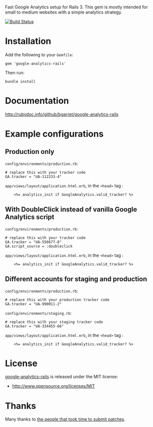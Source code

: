 Fast Google Analytics setup for Rails 3. This gem is mostly intended for small to medium websites with a simple analytics strategy.

[![Build Status](https://travis-ci.org/bgarret/google-analytics-rails.png?branch=master)](https://travis-ci.org/bgarret/google-analytics-rails)

Installation
============

Add the following to your `Gemfile`:

    gem 'google-analytics-rails'

Then run:

    bundle install

Documentation
=============

http://rubydoc.info/github/bgarret/google-analytics-rails

Example configurations
======================

Production only
---------------

`config/environments/production.rb`:

    # replace this with your tracker code
    GA.tracker = "UA-112233-4"

`app/views/layout/application.html.erb`, in the `<head>` tag :

		<%= analytics_init if GoogleAnalytics.valid_tracker? %>

With DoubleClick instead of vanilla Google Analytics script
-----------------------------------------------------------

`config/environments/production.rb`:

    # replace this with your tracker code
    GA.tracker = "UA-556677-8"
    GA.script_source = :doubleclick

`app/views/layout/application.html.erb`, in the `<head>` tag :

		<%= analytics_init if GoogleAnalytics.valid_tracker? %>

Different accounts for staging and production
-------------------------------------------------

`config/environments/production.rb`:

    # replace this with your production tracker code
    GA.tracker = "UA-990011-2"

`config/environments/staging.rb`:

    # replace this with your staging tracker code
    GA.tracker = "UA-334455-66"

`app/views/layout/application.html.erb`, in the `<head>` tag :

		<%= analytics_init if GoogleAnalytics.valid_tracker? %>

License
=======

[google-analytics-rails](https://github.com/bgarret/google-analytics-rails) is released under the MIT license:

* http://www.opensource.org/licenses/MIT

Thanks
======

Many thanks to [the people that took time to submit patches](https://github.com/bgarret/google-analytics-rails/contributors).

